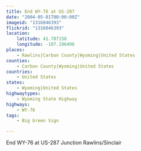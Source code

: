 ```yaml
---
title: End WY-76 at US-287
date: "2004-05-01T00:00:00Z"
imageid: "1316046393"
flickrid: "1316046393"
location:
    latitude: 41.787158
    longitude: -107.196496
places:
    - Rawlins|Carbon County|Wyoming|United States
counties:
    - Carbon County|Wyoming|United States
countries:
    - United States
states:
    - Wyoming|United States
highwaytypes:
    - Wyoming State Highway
highways:
    - WY-76
tags:
    - Big Green Sign

---
```

End WY-76 at US-287 Junction Rawlins/Sinclair